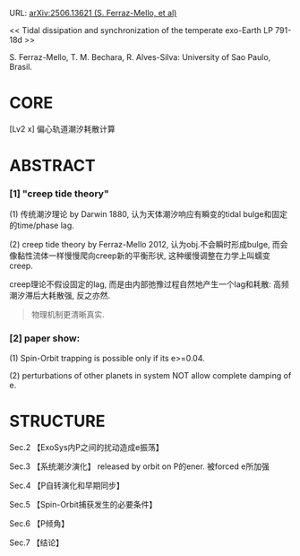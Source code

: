 URL: [arXiv:2506.13621 (S. Ferraz-Mello, et al)](https://arxiv.org/abs/2506.13621)

\<\< Tidal dissipation and synchronization of the temperate exo-Earth LP 791-18d \>\>

S. Ferraz-Mello, T. M. Bechara, R. Alves-Silva: University of Sao Paulo, Brasil.

# CORE

[Lv2 x] 偏心轨道潮汐耗散计算

# ABSTRACT
### [1] "creep tide theory"

(1) 传统潮汐理论 by Darwin 1880, 认为天体潮汐响应有瞬变的tidal bulge和固定的time/phase lag.

(2) creep tide theory by Ferraz-Mello 2012, 认为obj.不会瞬时形成bulge, 而会像黏性流体一样慢慢爬向creep新的平衡形状, 这种缓慢调整在力学上叫蠕变creep.

creep理论不假设固定的lag, 而是由内部弛豫过程自然地产生一个lag和耗散: 高频潮汐滞后大耗散强, 反之亦然.

> 物理机制更清晰真实.

### [2] paper show:

(1) Spin-Orbit trapping is possible only if its e>=0.04.

(2) perturbations of other planets in system NOT allow complete damping of e.

# STRUCTURE

Sec.2 【ExoSys内P之间的扰动造成e振荡】

Sec.3 【系统潮汐演化】 released by orbit on P的ener. 被forced e所加强

Sec.4 【P自转演化和早期同步】

Sec.5 【Spin-Orbit捕获发生的必要条件】

Sec.6 【P倾角】

Sec.7 【结论】
